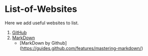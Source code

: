 # List-of-Websites
Here we add useful websites to list.

1. [GitHub](https://github.com/)
2. [MarkDown](http://markdown-here.com/)
   * [MarkDown by Github] (https://guides.github.com/features/mastering-markdown/)


